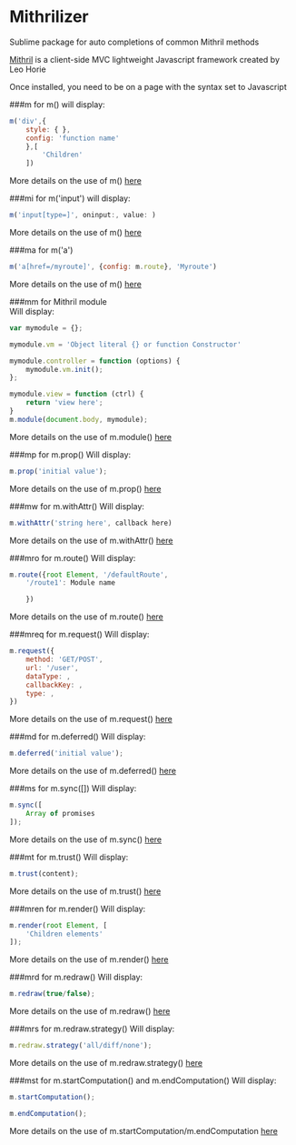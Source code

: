 # Mithrilizer
Sublime package for auto completions of common Mithril methods

[Mithril](http://lhorie.github.io/mithril/index.html) is a client-side MVC lightweight Javascript framework created by Leo Horie

Once installed, you need to be on a page with the syntax set to Javascript

###m for m()
will display:
```javascript
m('div',{
	style: { }, 
	config: 'function name'
	},[
		'Children'
	])
```
More details on the use of m() [here](http://lhorie.github.io/mithril/mithril.html)  

###mi for m('input')
will display:
```javascript
m('input[type=]', oninput:, value: )
```
More details on the use of m() [here](http://lhorie.github.io/mithril/mithril.html)

###ma for m('a')
```javascript 
m('a[href=/myroute]', {config: m.route}, 'Myroute')
```
More details on the use of m() [here](http://lhorie.github.io/mithril/mithril.html)

###mm for Mithril module  
Will display:
```javascript
var mymodule = {};

mymodule.vm = 'Object literal {} or function Constructor'

mymodule.controller = function (options) {
	mymodule.vm.init();
};

mymodule.view = function (ctrl) {
	return 'view here';
}
m.module(document.body, mymodule);
```
More details on the use of m.module() [here](http://lhorie.github.io/mithril/mithril.module.html)

###mp for m.prop()
Will display:
```javascript
m.prop('initial value');
```
More details on the use of m.prop() [here](http://lhorie.github.io/mithril/mithril.prop.html)

###mw for m.withAttr()
Will display:
```javascript
m.withAttr('string here', callback here)
```
More details on the use of m.withAttr() [here](http://lhorie.github.io/mithril/mithril.withAttr.html)

###mro for m.route()
Will display:
```javascript
m.route({root Element, '/defaultRoute',
	'/route1': Module name

	})
```
More details on the use of m.route() [here](http://lhorie.github.io/mithril/mithril.route.html)

###mreq for m.request()
Will display:
```javascript
m.request({
	method: 'GET/POST',
	url: '/user',
	dataType: ,
	callbackKey: ,
	type: ,
})
```
More details on the use of m.request() [here](http://lhorie.github.io/mithril/mithril.request.html)

###md for m.deferred()
Will display:
```javascript
m.deferred('initial value');
```
More details on the use of m.deferred() [here](http://lhorie.github.io/mithril/mithril.deferred.html)

###ms for m.sync([])
Will display:
```javascript
m.sync([
	Array of promises
]);
```
More details on the use of m.sync() [here](http://lhorie.github.io/mithril/mithril.sync.html)

###mt for m.trust()
Will display:
```javascript
m.trust(content);
```
More details on the use of m.trust() [here](http://lhorie.github.io/mithril/mithril.trust.html)

###mren for m.render()
Will display:
```javascript
m.render(root Element, [
	'Children elements'
]);
```
More details on the use of m.render() [here](http://lhorie.github.io/mithril/mithril.render.html)

###mrd for m.redraw()
Will display:
```javascript
m.redraw(true/false);
```
More details on the use of m.redraw() [here](http://lhorie.github.io/mithril/mithril.redraw.html)

###mrs for m.redraw.strategy()
Will display:
```javascript
m.redraw.strategy('all/diff/none');
```
More details on the use of m.redraw.strategy() [here](http://lhorie.github.io/mithril/mithril.redraw.html#strategy)

###mst for m.startComputation() and m.endComputation()
Will display:
```javascript
m.startComputation();

m.endComputation();
```
More details on the use of m.startComputation/m.endComputation [here](http://lhorie.github.io/mithril/mithril.computation.html)